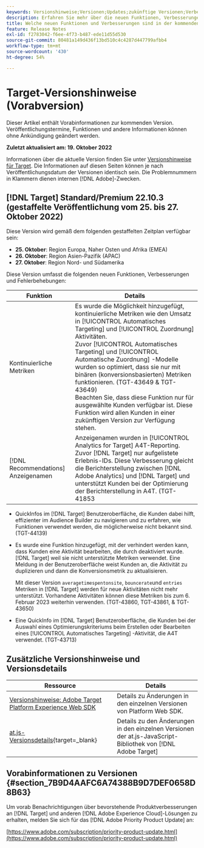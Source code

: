 ```yaml
---
keywords: Versionshinweise;Versionen;Updates;zukünftige Versionen;Verbesserungen;neue Funktionen;Fehlerbehebungen;Updates;Vorabversion
description: Erfahren Sie mehr über die neuen Funktionen, Verbesserungen und Fehlerbehebungen in der kommenden Version von Adobe Target sowie in den zugehörigen SDKs, APIs und JavaScript-Bibliotheken.
title: Welche neuen Funktionen und Verbesserungen sind in der kommenden Version enthalten?
feature: Release Notes
exl-id: f2783042-f6ee-4f73-b487-ede11d55d530
source-git-commit: 80481a149d436f13bd510c4c4287d447799afbb4
workflow-type: tm+mt
source-wordcount: '430'
ht-degree: 54%

---
```


# Target-Versionshinweise (Vorabversion)

Dieser Artikel enthält Vorabinformationen zur kommenden Version. Veröffentlichungstermine, Funktionen und andere Informationen können ohne Ankündigung geändert werden.

**Zuletzt aktualisiert am: 19. Oktober 2022**

Informationen über die aktuelle Version finden Sie unter [Versionshinweise für Target](release-notes.md). Die Informationen auf diesen Seiten können je nach Veröffentlichungsdatum der Versionen identisch sein. Die Problemnummern in Klammern dienen internen [!DNL Adobe]-Zwecken.

## [!DNL Target] Standard/Premium 22.10.3 (gestaffelte Veröffentlichung vom 25. bis 27. Oktober 2022)

Diese Version wird gemäß dem folgenden gestaffelten Zeitplan verfügbar sein:

* **25. Oktober**: Region Europa, Naher Osten und Afrika (EMEA)
* **26. Oktober**: Region Asien-Pazifik (APAC)
* **27. Oktober**: Region Nord- und Südamerika

Diese Version umfasst die folgenden neuen Funktionen, Verbesserungen und Fehlerbehebungen:

| Funktion | Details |
| --- | --- |
| Kontinuierliche Metriken | Es wurde die Möglichkeit hinzugefügt, kontinuierliche Metriken wie den Umsatz in [!UICONTROL Automatisches Targeting] und [!UICONTROL Zuordnung] Aktivitäten.<br>Zuvor [!UICONTROL Automatisches Targeting] und [!UICONTROL Automatische Zuordnung] -Modelle wurden so optimiert, dass sie nur mit binären (konversionsbasierten) Metriken funktionieren. (TGT-43649 &amp; TGT-43649)<BR>Beachten Sie, dass diese Funktion nur für ausgewählte Kunden verfügbar ist. Diese Funktion wird allen Kunden in einer zukünftigen Version zur Verfügung stehen. |
| [!DNL Recommendations] Anzeigenamen | Anzeigenamen wurden in [!UICONTROL Analytics for Target] A4T-Reporting. Zuvor [!DNL Target] nur aufgelistete Erlebnis-IDs. Diese Verbesserung gleicht die Berichterstellung zwischen [!DNL Adobe Analytics] und [!DNL Target] und unterstützt Kunden bei der Optimierung der Berichterstellung in A4T. (TGT-41853 |

* QuickInfos im [!DNL Target] Benutzeroberfläche, die Kunden dabei hilft, effizienter im Audience Builder zu navigieren und zu erfahren, wie Funktionen verwendet werden, die möglicherweise nicht bekannt sind. (TGT-44139)
* Es wurde eine Funktion hinzugefügt, mit der verhindert werden kann, dass Kunden eine Aktivität bearbeiten, die durch deaktiviert wurde. [!DNL Target] weil sie nicht unterstützte Metriken verwendet. Eine Meldung in der Benutzeroberfläche weist Kunden an, die Aktivität zu duplizieren und dann die Konversionsmetrik zu aktualisieren.

   Mit dieser Version `averagetimespentonsite`, `bouncerate`und `entries` Metriken in [!DNL Target] werden für neue Aktivitäten nicht mehr unterstützt. Vorhandene Aktivitäten können diese Metriken bis zum 6. Februar 2023 weiterhin verwenden. (TGT-43860, TGT-43861, &amp; TGT-43650)

* Eine QuickInfo im [!DNL Target] Benutzeroberfläche, die Kunden bei der Auswahl eines Optimierungskriteriums beim Erstellen oder Bearbeiten eines [!UICONTROL Automatisches Targeting] -Aktivität, die A4T verwendet. (TGT-43713)

## Zusätzliche Versionshinweise und Versionsdetails

| Ressource | Details |
|--- |--- |
| [Versionshinweise: Adobe Target Platform Experience Web SDK](https://experienceleague.adobe.com/docs/experience-platform/edge/release-notes.html?lang=de) | Details zu Änderungen in den einzelnen Versionen von Platform Web SDK. |
| [at.js-Versionsdetails](https://developer.adobe.com/target/implement/client-side/atjs/target-atjs-versions/){target=_blank} | Details zu den Änderungen in den einzelnen Versionen der at.js-JavaScript-Bibliothek von [!DNL Adobe Target] |


## Vorabinformationen zu Versionen {#section_7B9D4AAFC6A74388B9D7DEF0658D8B63}

Um vorab Benachrichtigungen über bevorstehende Produktverbesserungen an [!DNL Target] und anderen [!DNL Adobe Experience Cloud]-Lösungen zu erhalten, melden Sie sich für das [!DNL Adobe Priority Product Update] an:

[https://www.adobe.com/subscription/priority-product-update.html](https://www.adobe.com/subscription/priority-product-update.html)
